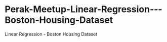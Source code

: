 # Perak-Meetup-Linear-Regression---Boston-Housing-Dataset
Linear Regression - Boston Housing Dataset

